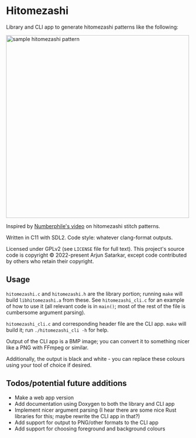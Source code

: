 # Hitomezashi

Library and CLI app to generate hitomezashi patterns like the following:

<img src="https://raw.githubusercontent.com/untir-l/hitomezashi/main/sample.png" alt="sample hitomezashi pattern" width="500" height="500">

Inspired by [Numberphile's video](https://www.youtube.com/watch?v=JbfhzlMk2eY) on hitomezashi stitch patterns.

Written in C11 with SDL2. Code style: whatever clang-format outputs.

Licensed under GPLv2 (see `LICENSE` file for full text). This project's source code is copyright © 2022-present Arjun Satarkar, except code contributed by others who retain their copyright.

## Usage

`hitomezashi.c` and `hitomezashi.h` are the library portion; running `make` will build `libhitomezashi.a` from these. See `hitomezashi_cli.c` for an example of how to use it (all relevant code is in `main()`; most of the rest of the file is cumbersome argument parsing).

`hitomezashi_cli.c` and corresponding header file are the CLI app. `make` will build it; run `./hitomezashi_cli -h` for help.

Output of the CLI app is a BMP image; you can convert it to something nicer like a PNG with FFmpeg or similar.

Additionally, the output is black and white - you can replace these colours using your tool of choice if desired.

## Todos/potential future additions
- Make a web app version
- Add documentation using Doxygen to both the library and CLI app
- Implement nicer argument parsing (I hear there are some nice Rust libraries for this; maybe rewrite the CLI app in that?)
- Add support for output to PNG/other formats to the CLI app
- Add support for choosing foreground and background colours
